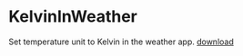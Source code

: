# KelvinInWeather
Set temperature unit to Kelvin in the weather app. [download](https://github.com/donato-fiore/KelvinInWeather/blob/master/packages/com.donato.kw_1.0_iphoneos-arm.deb?raw=true)

